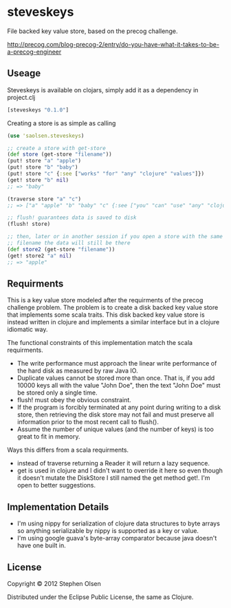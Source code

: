 # steveskeys

File backed key value store, based on the precog challenge.

http://precog.com/blog-precog-2/entry/do-you-have-what-it-takes-to-be-a-precog-engineer

## Useage

Steveskeys is available on clojars, simply add it as a dependency in
project.clj

```clojure
[steveskeys "0.1.0"]
```

Creating a store is as simple as calling 

```clojure
(use 'saolsen.steveskeys)

;; create a store with get-store
(def store (get-store "filename"))
(put! store "a" "apple")
(put! store "b" "baby")
(put! store "c" {:see ["works" "for" "any" "clojure" "values"]})
(get! store "b" nil)
;; => "baby"

(traverse store "a" "c")
;; => ["a" "apple" "b" "baby" "c" {:see ["you" "can" "use" "any" "clojure" "datatype"]}]

;; flush! guarantees data is saved to disk
(flush! store)

;; then, later or in another session if you open a store with the same
;; filename the data will still be there
(def store2 (get-store "filename"))
(get! store2 "a" nil)
;; => "apple"
```

## Requirments

This is a key value store modeled after the requirments of the precog
challenge problem. The problem is to create a disk backed key value
store that implements some scala traits. This disk backed key value
store is instead written in clojure and implements a similar interface
but in a clojure idiomatic way.

The functional constraints of this implementation match the scala
requirments.

* The write performance must approach the linear write performance of the
  hard disk as measured by raw Java IO.
* Duplicate values cannot be stored more than once. That is, if you add 10000
  keys all with the value "John Doe", then the text "John Doe" must be stored
  only a single time.
* flush! must obey the obvious constraint.
* If the program is forcibly terminated at any point during writing to a disk
  store, then retrieving the disk store may not fail and must preserve all
  information prior to the most recent call to flush().
* Assume the number of unique values (and the number of keys) is too
  great to fit in memory.

Ways this differs from a scala requirments.

* instead of traverse returning a Reader it will return a lazy
  sequence.
* get is used in clojure and I didn't want to override it here so even
  though it doesn't mutate the DiskStore I still named the get method
  get!. I'm open to better suggestions.

## Implementation Details

* I'm using nippy for serialization of clojure data structures to byte
  arrays so anything serializable by nippy is supported as a key or
  value.
* I'm using google guava's byte-array comparator because java doesn't
  have one built in.

## License

Copyright © 2012 Stephen Olsen

Distributed under the Eclipse Public License, the same as Clojure.
